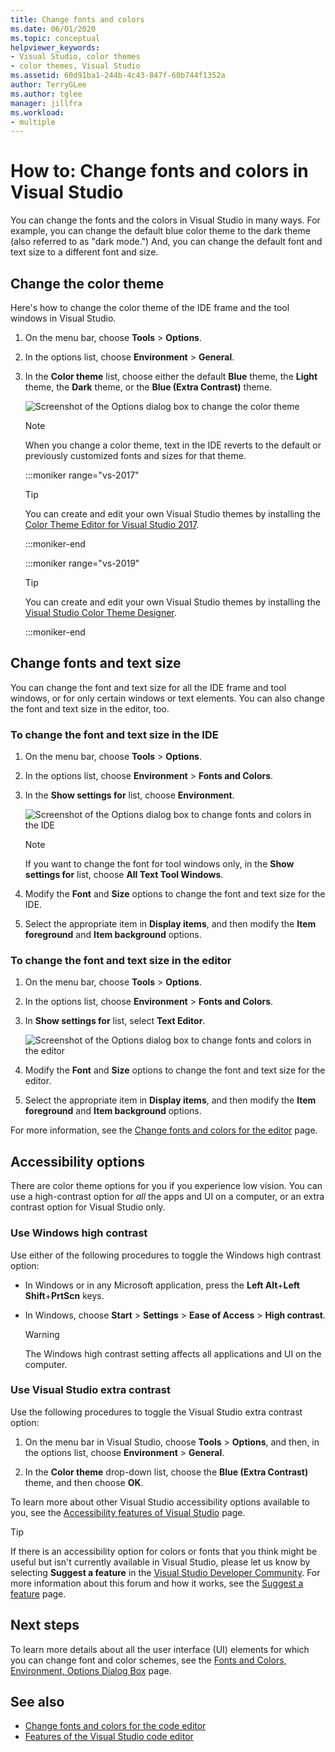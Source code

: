 ```yaml
---
title: Change fonts and colors
ms.date: 06/01/2020
ms.topic: conceptual
helpviewer_keywords:
- Visual Studio, color themes
- color themes, Visual Studio
ms.assetid: 60d91ba1-244b-4c43-847f-60b744f1352a
author: TerryGLee
ms.author: tglee
manager: jillfra
ms.workload:
- multiple
---
```

# How to: Change fonts and colors in Visual Studio

You can change the fonts and the colors in Visual Studio in many ways. For example, you can change the default blue color theme to the dark theme (also referred to as "dark mode.") And, you can change the default font and text size to a different font and size.

## Change the color theme

Here's how to change the color theme of the IDE frame and the tool windows in Visual Studio.

1. On the menu bar, choose **Tools** > **Options**.

1. In the options list, choose **Environment** > **General**.

1. In the **Color theme** list, choose either the default **Blue** theme, the **Light** theme, the **Dark** theme, or the **Blue (Extra Contrast)** theme.

   ![Screenshot of the Options dialog box to change the color theme](media/fonts-colors-theme.png "Screenshot of the Options dialog box that you can use to change the color theme")

    > [!NOTE]
    > When you change a color theme, text in the IDE reverts to the default or previously customized fonts and sizes for that theme.

    :::moniker range="vs-2017"

    > [!TIP]
    > You can create and edit your own Visual Studio themes by installing the [Color Theme Editor for Visual Studio 2017](https://marketplace.visualstudio.com/items?itemName=VisualStudioPlatformTeam.VisualStudio2017ColorThemeEditor).

    :::moniker-end

    :::moniker range="vs-2019"

    > [!TIP]
    > You can create and edit your own Visual Studio themes by installing the [Visual Studio Color Theme Designer](https://marketplace.visualstudio.com/items?itemName=ms-madsk.ColorThemeDesigner).

    :::moniker-end

## Change fonts and text size

You can change the font and text size for all the IDE frame and tool windows, or for only certain windows or text elements. You can also change the font and text size in the editor, too.

### To change the font and text size in the IDE

1. On the menu bar, choose **Tools** > **Options**.

1. In the options list, choose **Environment** > **Fonts and Colors**.

1. In the **Show settings for** list, choose **Environment**.

   ![Screenshot of the Options dialog box to change fonts and colors in the IDE](media/fonts-colors-environment.png "Screenshot of the Options dialog box to change fonts and colors in the IDE")

    > [!NOTE]
    > If you want to change the font for tool windows only, in the **Show settings for** list, choose **All Text Tool Windows**.

1. Modify the **Font** and **Size** options to change the font and text size for the IDE.

1. Select the appropriate item in **Display items**, and then modify the **Item foreground** and **Item background** options.

### To change the font and text size in the editor

1. On the menu bar, choose **Tools** > **Options**.

1. In the options list, choose **Environment** > **Fonts and Colors**.

1. In **Show settings for** list, select **Text Editor**.

   ![Screenshot of the Options dialog box to change fonts and colors in the editor](media/fonts-colors-text-editor.png "Screenshot of the Options dialog box to change the fonts and colors in the editor")

1. Modify the **Font** and **Size** options to change the font and text size for the editor.

1. Select the appropriate item in **Display items**, and then modify the **Item foreground** and **Item background** options.

For more information, see the [Change fonts and colors for the editor](../ide/reference/how-to-change-fonts-and-colors-in-the-editor.md) page.

## Accessibility options

There are color theme options for you if you experience low vision. You can use a high-contrast option for *all* the apps and UI on a computer, or an extra contrast option for Visual Studio only.

### Use Windows high contrast

Use either of the following procedures to toggle the Windows high contrast option:

- In Windows or in any Microsoft application, press the **Left Alt**+**Left Shift**+**PrtScn** keys.

- In Windows, choose **Start** > **Settings** > **Ease of Access** > **High contrast**.

    > [!WARNING]
    > The Windows high contrast setting affects all applications and UI on the computer.

### Use Visual Studio extra contrast

Use the following procedures to toggle the Visual Studio extra contrast option:

1. On the menu bar in Visual Studio, choose **Tools** > **Options**, and then, in the options list, choose **Environment** > **General**.

1. In the **Color theme** drop-down list, choose the **Blue (Extra Contrast)** theme, and then choose **OK**.

To learn more about other Visual Studio accessibility options available to you, see the [Accessibility features of Visual Studio](../ide/reference/accessibility-features-of-visual-studio.md) page.

> [!TIP]
> If there is an accessibility option for colors or fonts that you think might be useful but isn't currently available in Visual Studio, please let us know by selecting **Suggest a feature** in the [Visual Studio Developer Community](https://developercommunity.visualstudio.com/). For more information about this forum and how it works, see the [Suggest a feature](../ide/suggest-a-feature.md) page.

## Next steps

To learn more details about all the user interface (UI) elements for which you can change font and color schemes, see the [Fonts and Colors, Environment, Options Dialog Box](../ide/reference/fonts-and-colors-environment-options-dialog-box.md) page.

## See also

- [Change fonts and colors for the code editor](../ide/reference/how-to-change-fonts-and-colors-in-the-editor.md)
- [Features of the Visual Studio code editor](../ide/writing-code-in-the-code-and-text-editor.md)